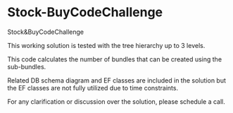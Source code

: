 # Stock-BuyCodeChallenge
Stock&amp;BuyCodeChallenge

This working solution is tested with the tree hierarchy up to 3 levels.

This code calculates the number of bundles  that can be created using the sub-bundles. 

Related DB schema diagram and  EF classes are included in the solution but the EF classes are not fully utilized due to time constraints.

For any clarification or discussion  over the solution, please schedule a call. 
